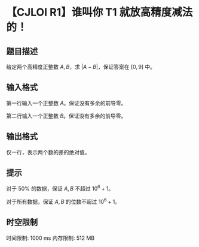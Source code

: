 # 【CJLOI R1】谁叫你 T1 就放高精度减法的！

## 题目描述

给定两个高精度正整数 $A,B$，求 $|
A-B|$，保证答案在 $[0,9]$ 中。

## 输入格式

第一行输入一个正整数 $A$。保证没有多余的前导零。

第二行输入一个正整数 $B$。保证没有多余的前导零。

## 输出格式

仅一行，表示两个数的差的绝对值。

## 提示

对于 $50\%$ 的数据，保证 $A,B$ 不超过 $10^6+1$。

对于所有数据，保证 $A,B$ 的位数不超过 $10^6+1$。

## 时空限制

时间限制: 1000 ms
内存限制: 512 MB
